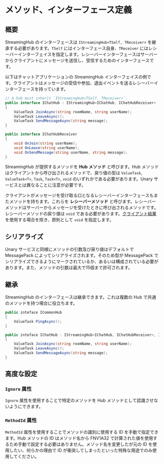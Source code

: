 # メソッド、インターフェース定義

## 概要
StreamingHub のインターフェースは `IStreamingHub<TSelf, TReceiver>` を継承する必要があります。`TSelf` にはインターフェース自身、`TReceiver` にはレシーバーインターフェイスを指定します。レシーバーインターフェースはサーバーからクライアントにメッセージを送信し、受信するためのインターフェースです。

以下はチャットアプリケーションの StreamingHub インターフェイスの例です。クライアントはメッセージの受信や参加、退出イベントを送るレシーバーインターフェースを持っています。

```csharp
// A hub must inherit `IStreamingHub<TSelf, TReceiver>`.
public interface IChatHub : IStreamingHub<IChatHub, IChatHubReceiver>
{
    ValueTask JoinAsync(string roomName, string userName);
    ValueTask LeaveAsync();
    ValueTask SendMessageAsync(string message);
}

public interface IChatHubReceiver
{
    void OnJoin(string userName);
    void OnLeave(string userName);
    void OnSendMessage(string userName, string message);
}
```

StreamingHub が提供するメソッドを **Hub メソッド** と呼びます。Hub メソッドはクライアントから呼び出されるメソッドで、戻り値の型は `ValueTask`, `ValueTask<T>`, `Task`, `Task<T>`, `void` のいずれかである必要があります。Unary サービスとは異なることに注意が必要です。

クライアントがメッセージを受け取る口となるレシーバーインターフェースもまたメソッドを持ちます。これらを **レシーバーメソッド** と呼びます。レシーバーメソッドはサーバーからメッセージを受けたときに呼び出されるメソッドです。レシーバーメソッドの戻り値は `void` である必要があります。[クライアント結果](client-results)を使用する場合を除き、原則として `void` を指定します。

## シリアライズ
Unary サービスと同様にメソッドの引数及び戻り値はデフォルトで MessagePack によってシリアライズされます。そのため型が MessagePack でシリアライズできるようにマークされているか、あるいは構成されている必要があります。また、メソッドの引数は最大で15個まで許可されます。

## 継承
StreamingHub のインターフェースは継承できます。これは複数の Hub で共通のメソッドを持つ場合に役立ちます。

```csharp
public inteface ICommonHub
{
    ValueTask PingAsync();
}

public inteface IChatHub : IStreamingHub<IChatHub, IChatHubReceiver>, ICommonHub
{
    ValueTask JoinAsync(string roomName, string userName);
    ValueTask LeaveAsync();
    ValueTask SendMessageAsync(string message);
}
```

## 高度な設定

### `Ignore` 属性
`Ignore` 属性を使用することで特定のメソッドを Hub メソッドとして認識させないようにできます。


### `MethodId` 属性
`MethodId` 属性を使用することでメソッドの識別に使用する ID を手動で指定できます。Hub メソッドの ID はメソッド名から FNV1A32 で計算された値を使用するため手動で設定する必要はありません。メソッド名を変更したが元の ID を使用したい、何らかの理由で ID が衝突してしまったといった特殊な用途でのみ使用してください。
